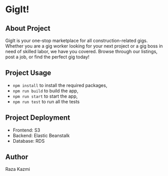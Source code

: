 # GigIt!

## About Project
GigIt is your one-stop marketplace for all construction-related gigs. Whether you are a gig worker looking for your next project or a gig boss in need of skilled labor, we have you covered. Browse through our listings, post a job, or find the perfect gig today!

## Project Usage
- `npm install` to install the required packages,
- `npm run build` to build the app,
- `npm run start` to start the app,
- `npm run test` to run all the tests

## Project Deployment
- Frontend: S3
- Backend: Elastic Beanstalk
- Database: RDS
  
## Author
Raza Kazmi

